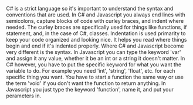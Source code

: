 C# is a strict language so it's important to understand the syntax and conventions that are used. In C# and Javascript you always end lines with semicolons, capture blocks of code with curley braces, and indent where needed. The curley braces are specifically used for things like functions, if statement, and, in the case of C#, classes. Indentation is used primarity to keep your code organized and looking nice. It helps you read where things begin and end if it's indented properly. Where C# and Javascript become very different is the syntax. In Javascript you can type the keyword 'var' and assign it any value, whether it be an int or a string it doesn't matter. In C# however, you have to put the specific keyword for what you want the variable to do. For example you need 'int', 'string', 'float', etc. for each specific thing you want. You have to start a function the same way or use the term 'void' if you don't want the function to return anything. In Javascript you just type the keyword 'function', name it, and put your perameters in. 
